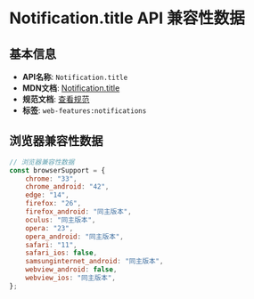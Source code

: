 # Notification.title API 兼容性数据

## 基本信息

- **API名称**: `Notification.title`
- **MDN文档**: [Notification.title](https://developer.mozilla.org/docs/Web/API/Notification/title)
- **规范文档**: [查看规范](https://notifications.spec.whatwg.org/#dom-notification-title)
- **标签**: `web-features:notifications`

## 浏览器兼容性数据

```javascript
// 浏览器兼容性数据
const browserSupport = {
    chrome: "33",
    chrome_android: "42",
    edge: "14",
    firefox: "26",
    firefox_android: "同主版本",
    oculus: "同主版本",
    opera: "23",
    opera_android: "同主版本",
    safari: "11",
    safari_ios: false,
    samsunginternet_android: "同主版本",
    webview_android: false,
    webview_ios: "同主版本",
};

```

